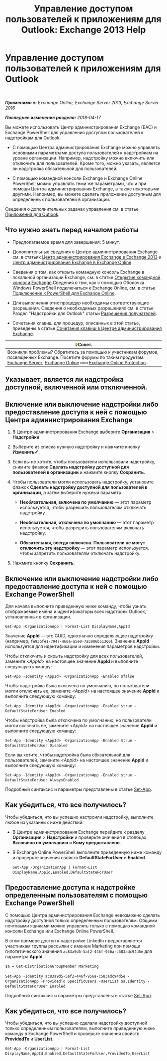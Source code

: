 ﻿---
title: 'Управление доступом пользователей к приложениям для Outlook: Exchange 2013 Help'
TOCTitle: Управление доступом пользователей к приложениям для Outlook
ms:assetid: e5833dec-a23a-439e-ac03-92671817bff8
ms:mtpsurl: https://technet.microsoft.com/ru-ru/library/JJ943757(v=EXCHG.150)
ms:contentKeyID: 52061282
ms.date: 05/05/2018
mtps_version: v=EXCHG.150
ms.translationtype: HT
---

# Управление доступом пользователей к приложениям для Outlook

 

_**Применимо к:** Exchange Online, Exchange Server 2013, Exchange Server 2016_

_**Последнее изменение раздела:** 2018-04-17_

Вы можете использовать Центр администрирования Exchange (EAC) и Exchange PowerShell для управления доступом пользователей к надстройкам для Outlook.

  - С помощью Центра администрирования Exchange можно управлять основными параметрами доступа пользователей к надстройкам на уровне организации. Например, надстройку можно включить или отключить для пользователей. Кроме того, можно указать, является ли надстройка обязательной для пользователей.

  - С помощью командной консоли Exchange и Exchange Online PowerShell можно управлять теми же параметрами, что и при помощи Центра администрирования Exchange, а также некоторыми другими. Например, вы можете сделать приложение доступным для определенных пользователей в организации.

Сведения о дополнительных задачах управления см. в статье [Приложения для Outlook](add-ins-for-outlook-exchange-2013-help.md).

## Что нужно знать перед началом работы

  - Предполагаемое время для завершения: 5 минут.

  - Дополнительные сведения о Центре администрирования Exchange см. в статьях [Центр администрирования Exchange в Exchange 2013](exchange-admin-center-in-exchange-2013-exchange-2013-help.md) и [Центр администрирования Exchange в Exchange Online](https://technet.microsoft.com/ru-ru/library/jj200743\(v=exchg.150\)).

  - Сведения о том, как открыть командную консоль Exchange в локальной организации Exchange, см. в статье [Открытие командной консоли Exchange](https://technet.microsoft.com/ru-ru/library/dd638134\(v=exchg.150\)).Сведения о том, как с помощью Оболочка Windows PowerShell подключаться к Exchange Online, см. в статье [Подключение к PowerShell для Exchange Online](https://go.microsoft.com/fwlink/p/?linkid=396554).

  - Для выполнения этих процедур необходимы соответствующие разрешения. Сведения о необходимых разрешениях см. в статье Раздел "Надстройки для Outlook" статьи [Разрешения получателей](recipients-permissions-exchange-2013-help.md).

  - Сочетания клавиш для процедур, описанных в этой статье, приведены в статье [Сочетания клавиш в Центре администрирования Exchange](keyboard-shortcuts-in-the-exchange-admin-center-exchange-online-protection-help.md).

<table>
<thead>
<tr class="header">
<th><img src="images/Bb124558.tip(EXCHG.150).gif" title="Совет" alt="Совет" />Совет.</th>
</tr>
</thead>
<tbody>
<tr class="odd">
<td>Возникли проблемы? Обратитесь за помощью к участникам форумов, посвященных Exchange. Посетите форумы по таким продуктам: <a href="https://go.microsoft.com/fwlink/p/?linkid=60612">Exchange Server</a>, <a href="https://go.microsoft.com/fwlink/p/?linkid=267542">Exchange Online</a> или <a href="https://go.microsoft.com/fwlink/p/?linkid=285351">Exchange Online Protection</a>..</td>
</tr>
</tbody>
</table>


## Указывает, является ли надстройка доступной, включенной или отключенной.

## Включение или выключение надстройки либо предоставление доступа к ней с помощью Центра администрирования Exchange

1.  В Центре администрирования Exchange выберите **Организация** \> **Надстройки**.

2.  Выберите из списка нужную надстройку и нажмите кнопку **Изменить**![Значок редактирования](images/Bb124582.6f53ccb2-1f13-4c02-bea0-30690e6ea71d(EXCHG.150).gif "Значок редактирования").

3.  Если вы не хотите, чтобы пользователи использовали надстройку, снимите флажок **Сделать надстройку доступной для пользователей в организации** и нажмите кнопку **Сохранить**.

4.  Чтобы пользователи могли использовать надстройку, установите флажок **Сделать надстройку доступной для пользователей в организации**, а затем выберите нужный параметр.
    
      - **Необязательная, включена по умолчанию** — этот параметр используется, чтобы разрешить пользователям отключать надстройку.
    
      - **Необязательная, отключена по умолчанию** — этот параметр используется, чтобы разрешить пользователям включать надстройку.
    
      - **Обязательная, всегда включена. Пользователи не могут отключить эту надстройку** — этот параметр используется, чтобы запретить пользователям отключать надстройку.

5.  Нажмите кнопку **Сохранить**.

## Включение или выключение надстройки либо предоставление доступа к ней с помощью Exchange PowerShell

Для начала выполните приведенную ниже команду, чтобы узнать отображаемые имена и идентификаторы всех надстроек Outlook, установленных в организации.

    Get-App -OrganizationApp | Format-List DisplayName,AppId

Значение **AppId** — это GUID, однозначно определяющее надстройку (например, `fe93bfe1-7947-460a-a5e0-7a5906b51360`). Значение **AppId** используется для идентификации и изменения параметров надстройки.

Чтобы отключить и скрыть надстройку для всех пользователей, замените *\<AppId\>* на настоящее значение **AppId** и выполните следующую команду:

    Set-App -Identity <AppId> -OrganizationApp -Enabled $false

Чтобы надстройка была включена по умолчанию, но пользователи могли отключать ее, замените *\<AppId\>* на настоящее значение **AppId** и выполните следующую команду:

    Set-App -Identity <AppId> -OrganizationApp -Enabled $true -DefaultStateForUser Enabled

Чтобы надстройка была отключена по умолчанию, но пользователи могли включать ее, замените *\<AppId\>* на настоящее значение **AppId** и выполните следующую команду:

    Set-App -Identity <AppId> -OrganizationApp -Enabled $true -DefaultStateForUser Disabled

Если вы хотите, чтобы надстройка была обязательной для пользователей, замените *\<AppId\>* на настоящее значение **AppId** и выполните следующую команду:

    Set-App -Identity <AppId> -OrganizationApp -Enabled $true -DefaultStateForUser AlwaysEnabled

Подробный синтаксис и параметры представлены в статье [Set-App](https://technet.microsoft.com/ru-ru/library/jj218630\(v=exchg.150\)).

## Как убедиться, что все получилось?

Чтобы убедиться, что вы успешно настроили надстройку, выполните любое из указанных ниже действий.

  - В Центре администрирования Exchange перейдите к разделу **Организация** \> **Надстройки** и проверьте значения в столбцах **Включено по умолчанию** и **Кому предоставлено**.

  - В Exchange Online PowerShell выполните приведенную ниже команду и проверьте значения свойств **DefaultStateForUser** и **Enabled**.
    
        Get-App -OrganizationApp | Format-List DisplayName,AppId,Enabled,DefaultStateForUser

## Предоставление доступа к надстройке определенным пользователям с помощью Exchange PowerShell

С помощью Центра администрирования Exchange невозможно сделать надстройку доступной только определенным пользователям. Общими почтовыми ящиками можно управлять только с помощью командной консоли Exchange или Exchange Online PowerShell.

В этом примере доступ к надстройке LinkedIn предоставляется участникам группы рассылки с именем Marketing при помощи гипотетического значения `ac83a9d5-5af2-446f-956a-c583adc94d5e` для параметра **AppId**.

    $a = Get-DistributionGroupMember Marketing

    Set-App -Identity ac83a9d5-5af2-446f-956a-c583adc94d5e -OrganizationApp -ProvidedTo SpecificUsers -UserList $a.Identity -DefaultStateForUser Enabled

Подробный синтаксис и параметры представлены в статье [Set-App](https://technet.microsoft.com/ru-ru/library/jj218630\(v=exchg.150\)).

## Как убедиться, что все получилось?

Чтобы убедиться, что вы успешно сделали надстройку доступной только определенным пользователям, выполните приведенную ниже команду в Exchange PowerShell и проверьте значения свойств **ProvidedTo** и **UserList**.

    Get-App -OrganizationApp | Format-List DisplayName,AppId,Enabled,DefaultStateForUser,ProvidedTo,UserList

